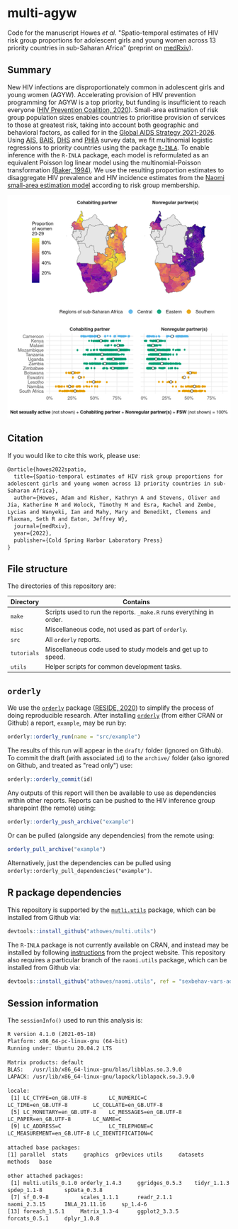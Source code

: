 # multi-agyw

Code for the manuscript Howes *et al.* "Spatio-temporal estimates of HIV risk group proportions for adolescent girls and young women across 13 priority countries in sub-Saharan Africa" (preprint on [medRxiv](https://www.medrxiv.org/content/10.1101/2022.07.12.22277551v1)).

## Summary

New HIV infections are disproportionately common in adolescent girls and young women (AGYW).
Accelerating provision of HIV prevention programming for AGYW is a top priority, but funding is insufficient to reach everyone ([HIV Prevention Coalition, 2020](https://hivpreventioncoalition.unaids.org/wp-content/uploads/2020/06/Decision-making-aide-AGYW-investment-Version-March-2020-Final.pdf)).
Small-area estimation of risk group population sizes enables countries to prioritise provision of services to those at greatest risk, taking into account both geographic and behavioral factors, as called for in the [Global AIDS Strategy 2021-2026](https://www.unaids.org/en/Global-AIDS-Strategy-2021-2026).
Using [AIS](https://dhsprogram.com/methodology/survey-types/ais.cfm), [BAIS](https://baisv20.com/), [DHS](https://dhsprogram.com/) and [PHIA](https://phia.icap.columbia.edu/) survey data, we fit multinomial logistic regressions to priority countries using the package [`R-INLA`](https://www.r-inla.org/).
To enable inference with the `R-INLA` package, each model is reformulated as an equivalent Poisson log linear model using the multinomial-Poisson transformation [(Baker, 1994)](https://www.jstor.org/stable/2348134?seq=1#metadata_info_tab_contents).
We use the resulting proportion estimates to disaggregate HIV prevalence and HIV incidence estimates from the [Naomi small-area estimation model](https://github.com/mrc-ide/naomi) according to risk group membership.

![This figure is produced by the report `plot_aids-abstract`](aids-abstract.png)

## Citation

If you would like to cite this work, please use:

```
@article{howes2022spatio,
  title={Spatio-temporal estimates of HIV risk group proportions for adolescent girls and young women across 13 priority countries in sub-Saharan Africa},
  author={Howes, Adam and Risher, Kathryn A and Stevens, Oliver and Jia, Katherine M and Wolock, Timothy M and Esra, Rachel and Zembe, Lycias and Wanyeki, Ian and Mahy, Mary and Benedikt, Clemens and Flaxman, Seth R and Eaton, Jeffrey W},
  journal={medRxiv},
  year={2022},
  publisher={Cold Spring Harbor Laboratory Press}
}
```

## File structure

The directories of this repository are:

| Directory   | Contains |
|-------------|--------------|
| `make`      | Scripts used to run the reports. `_make.R` runs everything in order. |
| `misc`      | Miscellaneous code, not used as part of `orderly`. |
| `src`       | All `orderly` reports. |
| `tutorials` | Miscellaneous code used to study models and get up to speed. |
| `utils`     | Helper scripts for common development tasks. |

## `orderly`

We use the [`orderly`](https://github.com/vimc/orderly) package ([RESIDE, 2020](https://reside-ic.github.io/)) to simplify the process of doing reproducible research.
After installing [`orderly`](https://github.com/vimc/orderly) (from either CRAN or Github) a report, `example`, may be run by:

```r
orderly::orderly_run(name = "src/example")
```

The results of this run will appear in the `draft/` folder (ignored on Github).
To commit the draft (with associated `id`) to the `archive/` folder (also ignored on Github, and treated as "read only") use:

```r
orderly::orderly_commit(id)
```

Any outputs of this report will then be available to use as dependencies within other reports.
Reports can be pushed to the HIV inference group sharepoint (the remote) using:

```r
orderly::orderly_push_archive("example")
```

Or can be pulled (alongside any dependencies) from the remote using:

```r
orderly_pull_archive("example")
```

Alternatively, just the dependencies can be pulled using `orderly::orderly_pull_dependencies("example")`.

## R package dependencies

This repository is supported by the [`mutli.utils`](https://github.com/athowes/multi.utils) package, which can be installed from Github via:

```r
devtools::install_github("athowes/multi.utils")
```

The `R-INLA` package is not currently available on CRAN, and instead may be installed by following [instructions](https://www.r-inla.org/download-install) from the project website.
This repository also requires a particular branch of the `naomi.utils` package, which can be installed from Github via:

```r
devtools::install_github("athowes/naomi.utils", ref = "sexbehav-vars-adam")
```

## Session information

The `sessionInfo()` used to run this analysis is:

```
R version 4.1.0 (2021-05-18)
Platform: x86_64-pc-linux-gnu (64-bit)
Running under: Ubuntu 20.04.2 LTS

Matrix products: default
BLAS:   /usr/lib/x86_64-linux-gnu/blas/libblas.so.3.9.0
LAPACK: /usr/lib/x86_64-linux-gnu/lapack/liblapack.so.3.9.0

locale:
 [1] LC_CTYPE=en_GB.UTF-8       LC_NUMERIC=C               LC_TIME=en_GB.UTF-8        LC_COLLATE=en_GB.UTF-8    
 [5] LC_MONETARY=en_GB.UTF-8    LC_MESSAGES=en_GB.UTF-8    LC_PAPER=en_GB.UTF-8       LC_NAME=C                 
 [9] LC_ADDRESS=C               LC_TELEPHONE=C             LC_MEASUREMENT=en_GB.UTF-8 LC_IDENTIFICATION=C       

attached base packages:
[1] parallel  stats     graphics  grDevices utils     datasets  methods   base     

other attached packages:
 [1] multi.utils_0.1.0 orderly_1.4.3     ggridges_0.5.3    tidyr_1.1.3       spdep_1.1-8       spData_0.3.8     
 [7] sf_0.9-8          scales_1.1.1      readr_2.1.1       naomi_2.3.15      INLA_21.11.16     sp_1.4-6         
[13] foreach_1.5.1     Matrix_1.3-4      ggplot2_3.3.5     forcats_0.5.1     dplyr_1.0.8  
```



